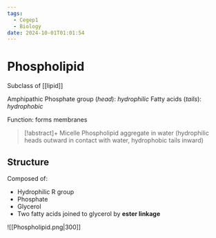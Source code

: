 ```yaml
---
tags:
  - Cegep1
  - Biology
date: 2024-10-01T01:01:54
---
```


# Phospholipid

Subclass of [[lipid]]

Amphipathic
Phosphate group (*head*): *hydrophilic*
Fatty acids (*tails*): *hydrophobic*

Function: forms membranes

> [!abstract]+ Micelle
> Phospholipid aggregate in water (hydrophilic heads outward in contact with water, hydrophobic tails inward)

## Structure

Composed of:

- Hydrophilic R group
- Phosphate
- Glycerol
- Two fatty acids joined to glycerol by **ester linkage**

![[Phospholipid.png|300]]
